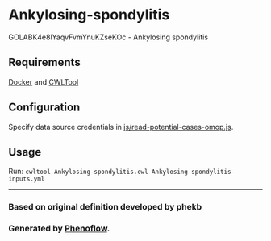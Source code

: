 # Ankylosing-spondylitis

GOLABK4e8lYaqvFvmYnuKZseKOc - Ankylosing spondylitis

## Requirements

[Docker](https://docs.docker.com/install/) and [CWLTool](https://github.com/common-workflow-language/cwltool#install)

## Configuration

Specify data source credentials in [js/read-potential-cases-omop.js](js/read-potential-cases-omop.js).

## Usage

Run: `cwltool Ankylosing-spondylitis.cwl Ankylosing-spondylitis-inputs.yml`

***

### Based on original definition developed by phekb
### Generated by [Phenoflow](https://kclhi.org/phenoflow).
